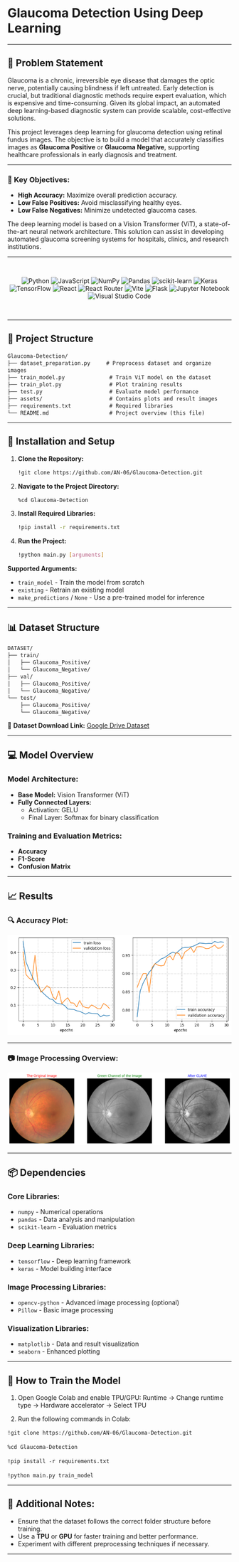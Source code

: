 # **Glaucoma Detection Using Deep Learning**  

---

## **📌 Problem Statement**  

Glaucoma is a chronic, irreversible eye disease that damages the optic nerve, potentially causing blindness if left untreated. Early detection is crucial, but traditional diagnostic methods require expert evaluation, which is expensive and time-consuming. Given its global impact, an automated deep learning-based diagnostic system can provide scalable, cost-effective solutions.  

This project leverages deep learning for glaucoma detection using retinal fundus images. The objective is to build a model that accurately classifies images as **Glaucoma Positive** or **Glaucoma Negative**, supporting healthcare professionals in early diagnosis and treatment.  

---

### **🎯 Key Objectives:**  

- **High Accuracy:** Maximize overall prediction accuracy.  
- **Low False Positives:** Avoid misclassifying healthy eyes.  
- **Low False Negatives:** Minimize undetected glaucoma cases.  

The deep learning model is based on a Vision Transformer (ViT), a state-of-the-art neural network architecture. This solution can assist in developing automated glaucoma screening systems for hospitals, clinics, and research institutions.  

---

<br>
<div align="center">

![Python](https://img.shields.io/badge/python-3670A0?style=for-the-badge&logo=python&logoColor=ffdd54)
![JavaScript](https://img.shields.io/badge/javascript-%23323330.svg?style=for-the-badge&logo=javascript&logoColor=%23F7DF1E)
![NumPy](https://img.shields.io/badge/numpy-%23013243.svg?style=for-the-badge&logo=numpy&logoColor=white)
![Pandas](https://img.shields.io/badge/pandas-%23150458.svg?style=for-the-badge&logo=pandas&logoColor=white)
![scikit-learn](https://img.shields.io/badge/scikit--learn-%23F7931E.svg?style=for-the-badge&logo=scikit-learn&logoColor=white)
![Keras](https://img.shields.io/badge/Keras-%23D00000.svg?style=for-the-badge&logo=Keras&logoColor=white)
![TensorFlow](https://img.shields.io/badge/TensorFlow-%23FF6F00.svg?style=for-the-badge&logo=TensorFlow&logoColor=white)
![React](https://img.shields.io/badge/react-%2320232a.svg?style=for-the-badge&logo=react&logoColor=%2361DAFB)
![React Router](https://img.shields.io/badge/React_Router-CA4245?style=for-the-badge&logo=react-router&logoColor=white)
![Vite](https://img.shields.io/badge/vite-%23646CFF.svg?style=for-the-badge&logo=vite&logoColor=white)
![Flask](https://img.shields.io/badge/flask-%23000.svg?style=for-the-badge&logo=flask&logoColor=white)
![Jupyter Notebook](https://img.shields.io/badge/jupyter-%23FA0F00.svg?style=for-the-badge&logo=jupyter&logoColor=white)
![Visual Studio Code](https://img.shields.io/badge/Visual%20Studio%20Code-0078d7.svg?style=for-the-badge&logo=visual-studio-code&logoColor=white)

</div>
<br>


---

## **📁 Project Structure**  

```
Glaucoma-Detection/  
├── dataset_preparation.py     # Preprocess dataset and organize images  
├── train_model.py              # Train ViT model on the dataset  
├── train_plot.py               # Plot training results  
├── test.py                     # Evaluate model performance  
├── assets/                     # Contains plots and result images  
├── requirements.txt            # Required libraries  
└── README.md                   # Project overview (this file)  
```

---

## **🔧 Installation and Setup**  

1. **Clone the Repository:**  
   ```bash
   !git clone https://github.com/AN-06/Glaucoma-Detection.git
   ```

2. **Navigate to the Project Directory:**  
   ```bash
   %cd Glaucoma-Detection
   ```

3. **Install Required Libraries:**  
   ```bash
   !pip install -r requirements.txt
   ```

4. **Run the Project:**  
   ```bash
   !python main.py [arguments]
   ```

**Supported Arguments:**  
- `train_model` - Train the model from scratch  
- `existing` - Retrain an existing model  
- `make_predictions` / `None` - Use a pre-trained model for inference  

---

## **📊 Dataset Structure**  

```
DATASET/  
├── train/  
│   ├── Glaucoma_Positive/  
│   └── Glaucoma_Negative/  
├── val/  
│   ├── Glaucoma_Positive/  
│   └── Glaucoma_Negative/  
└── test/  
    ├── Glaucoma_Positive/  
    └── Glaucoma_Negative/  
```

📌 **Dataset Download Link:** [Google Drive Dataset](https://drive.google.com/drive/folders/1M89d5jKBInbhvmEC95zn51zD6A25HKbF?usp=share_link)  

---

## **💻 Model Overview**  

### **Model Architecture:**  
- **Base Model:** Vision Transformer (ViT)  
- **Fully Connected Layers:**  
  - Activation: GELU  
  - Final Layer: Softmax for binary classification  

### **Training and Evaluation Metrics:**  
- **Accuracy**  
- **F1-Score**  
- **Confusion Matrix**  

---

## **📈 Results**  

### **🔍 Accuracy Plot:**  

<div align="center">  

![Accuracy Plot](https://github.com/AN-06/Glaucoma-Detection/blob/main/assets/Unknown-13.png)  

</div>  

---

### **📷 Image Processing Overview:**  

<div align="center">  

![Image Processing](https://github.com/AN-06/Glaucoma-Detection/blob/main/assets/IMAGE%20PROCESSING.png)  

</div>  

---

## **📦 Dependencies**  

### **Core Libraries:**  
- `numpy` - Numerical operations  
- `pandas` - Data analysis and manipulation  
- `scikit-learn` - Evaluation metrics  

### **Deep Learning Libraries:**  
- `tensorflow` - Deep learning framework  
- `keras` - Model building interface  

### **Image Processing Libraries:**  
- `opencv-python` - Advanced image processing (optional)  
- `Pillow` - Basic image processing  

### **Visualization Libraries:**  
- `matplotlib` - Data and result visualization  
- `seaborn` - Enhanced plotting  

---

## **🚀 How to Train the Model**  

1. Open Google Colab and enable TPU/GPU:
Runtime → Change runtime type → Hardware accelerator → Select TPU


2. Run the following commands in Colab:

```
!git clone https://github.com/AN-06/Glaucoma-Detection.git

%cd Glaucoma-Detection

!pip install -r requirements.txt

!python main.py train_model
```


---

## **📑 Additional Notes:**  

- Ensure that the dataset follows the correct folder structure before training.  
- Use a **TPU** or **GPU** for faster training and better performance.  
- Experiment with different preprocessing techniques if necessary.  

---






